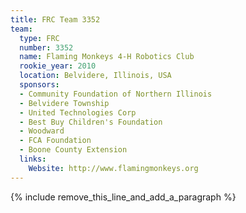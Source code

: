 ```yaml
---
title: FRC Team 3352
team:
  type: FRC
  number: 3352
  name: Flaming Monkeys 4-H Robotics Club
  rookie_year: 2010
  location: Belvidere, Illinois, USA
  sponsors:
  - Community Foundation of Northern Illinois
  - Belvidere Township
  - United Technologies Corp
  - Best Buy Children's Foundation
  - Woodward
  - FCA Foundation
  - Boone County Extension
  links:
    Website: http://www.flamingmonkeys.org
---
```


{% include remove_this_line_and_add_a_paragraph %}